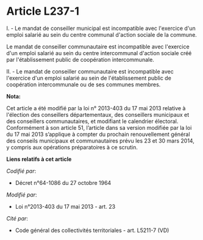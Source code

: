 # Article L237-1

I. - Le mandat de conseiller municipal est incompatible avec l'exercice d'un emploi salarié au sein du centre communal
d'action sociale de la commune.

Le mandat de conseiller communautaire est incompatible avec l'exercice d'un emploi salarié au sein du centre intercommunal
d'action sociale créé par l'établissement public de coopération intercommunale.

II. - Le mandat de conseiller communautaire est incompatible avec l'exercice d'un emploi salarié au sein de l'établissement
public de coopération intercommunale ou de ses communes membres.

**Nota:**

Cet article a été modifié par la loi n° 2013-403 du 17 mai 2013 relative à l'élection des conseillers départementaux, des
conseillers municipaux et des conseillers communautaires, et modifiant le calendrier électoral. Conformément à son article
51, l’article dans sa version modifiée par la loi du 17 mai 2013 s’applique à compter du prochain renouvellement général des
conseils municipaux et communautaires prévu les 23 et 30 mars 2014, y compris aux opérations préparatoires à ce scrutin.

**Liens relatifs à cet article**

_Codifié par_:

  - Décret n°64-1086 du 27 octobre 1964

_Modifié par_:

  - Loi n°2013-403 du 17 mai 2013 - art. 23

_Cité par_:

  - Code général des collectivités territoriales - art. L5211-7 (VD)

